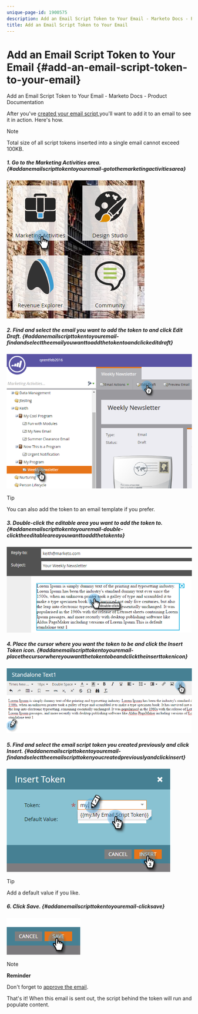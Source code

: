 ```yaml
---
unique-page-id: 1900575
description: Add an Email Script Token to Your Email - Marketo Docs - Product Documentation
title: Add an Email Script Token to Your Email
---
```


# Add an Email Script Token to Your Email {#add-an-email-script-token-to-your-email}

Add an Email Script Token to Your Email - Marketo Docs - Product Documentation

After you've [created your email script,](create-an-email-script-token.md)you'll want to add it to an email to see it in action. Here's how.

>[!NOTE]
>
>Total size of all script tokens inserted into a single email cannot exceed 100KB.

##### 1. Go to the Marketing Activities area. {#addanemailscripttokentoyouremail-gotothemarketingactivitiesarea}

![](assets/one-2.png)

##### 2. Find and select the email you want to add the token to and click Edit Draft. {#addanemailscripttokentoyouremail-findandselecttheemailyouwanttoaddthetokentoandclickeditdraft}

![](assets/two-2.png)

>[!TIP]
>
>You can also add the token to an email template if you prefer.

##### 3. Double-click the editable area you want to add the token to. {#addanemailscripttokentoyouremail-double-clicktheeditableareayouwanttoaddthetokento}

![](assets/three-2.png)  

##### 4. Place the cursor where you want the token to be and click the Insert Token icon. {#addanemailscripttokentoyouremail-placethecursorwhereyouwantthetokentobeandclicktheinserttokenicon}

![](assets/four-2.png)

##### 5. Find and select the email script token you created previously and click Insert. {#addanemailscripttokentoyouremail-findandselecttheemailscripttokenyoucreatedpreviouslyandclickinsert}

![](assets/five-1.png)

>[!TIP]
>
>Add a default value if you like.

##### 6. Click Save. {#addanemailscripttokentoyouremail-clicksave}

![](assets/six.png)

>[!NOTE]
>
>**Reminder**
>
>Don't forget to [approve the email](../../../../../welcome-to-marketo-docs/product-docs/email-marketing/general/creating-an-email/approve-an-email.md).

That's it! When this email is sent out, the script behind the token will run and populate content.
